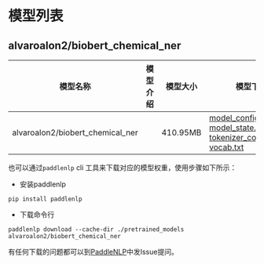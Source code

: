 #  模型列表

## alvaroalon2/biobert_chemical_ner

| 模型名称 | 模型介绍 | 模型大小  | 模型下载 |
| --- | --- | --- | --- |
|alvaroalon2/biobert_chemical_ner|  | 410.95MB | [model_config.json](https://bj.bcebos.com/paddlenlp/models/community/alvaroalon2/biobert_chemical_ner/model_config.json)<br>[model_state.pdparams](https://bj.bcebos.com/paddlenlp/models/community/alvaroalon2/biobert_chemical_ner/model_state.pdparams)<br>[tokenizer_config.json](https://bj.bcebos.com/paddlenlp/models/community/alvaroalon2/biobert_chemical_ner/tokenizer_config.json)<br>[vocab.txt](https://bj.bcebos.com/paddlenlp/models/community/alvaroalon2/biobert_chemical_ner/vocab.txt) |

也可以通过`paddlenlp` cli 工具来下载对应的模型权重，使用步骤如下所示：

* 安装paddlenlp

```shell
pip install paddlenlp
```

* 下载命令行

```shell
paddlenlp download --cache-dir ./pretrained_models alvaroalon2/biobert_chemical_ner
```

有任何下载的问题都可以到[PaddleNLP](https://github.com/PaddlePaddle/PaddleNLP)中发Issue提问。
